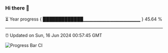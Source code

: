 ### Hi there 👋

⏳ Year progress { █████████████▁▁▁▁▁▁▁▁▁▁▁▁▁▁▁▁▁ } 45.64 %

---

⏰ Updated on Sun, 16 Jun 2024 00:57:45 GMT

![Progress Bar CI](https://github.com/liununu/liununu/workflows/Progress%20Bar%20CI/badge.svg)
